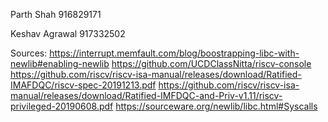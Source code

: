 Parth Shah
916829171

Keshav Agrawal
917332502

Sources:
https://interrupt.memfault.com/blog/boostrapping-libc-with-newlib#enabling-newlib
https://github.com/UCDClassNitta/riscv-console
https://github.com/riscv/riscv-isa-manual/releases/download/Ratified-IMAFDQC/riscv-spec-20191213.pdf
https://github.com/riscv/riscv-isa-manual/releases/download/Ratified-IMFDQC-and-Priv-v1.11/riscv-privileged-20190608.pdf
https://sourceware.org/newlib/libc.html#Syscalls